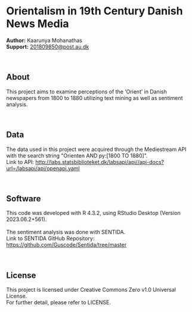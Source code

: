 # Orientalism in 19th Century Danish News Media
<b>Author:</b> Kaarunya Mohanathas <br>
<b>Support:</b> 201809850@post.au.dk

<br>

## About
This project aims to examine perceptions of the ‘Orient’ in Danish newspapers from 1800 to 1880 utilizing text mining as well as sentiment analysis.

<br>

## Data
The data used in this project were acquired through the Mediestream API with the search string "Orienten AND py:[1800 TO 1880]". <br>
Link to API: http://labs.statsbiblioteket.dk/labsapi/api//api-docs?url=/labsapi/api/openapi.yaml

<br>

## Software
This code was developed with R 4.3.2, using RStudio Desktop (Version 2023.06.2+561). <br>
<br>
The sentiment analysis was done with SENTIDA. <br>
Link to SENTIDA GitHub Repository: https://github.com/Guscode/Sentida/tree/master 

<br>

## License
This project is licensed under Creative Commons Zero v1.0 Universal License. <br>
For further detail, please refer to LICENSE.

